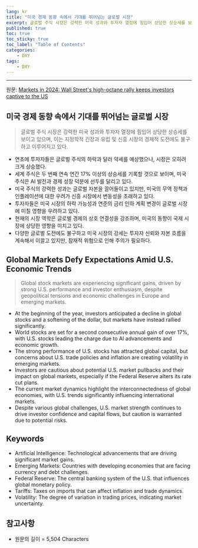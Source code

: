 ```yaml
---
lang: kr
title: "미국 경제 동향 속에서 기대를 뛰어넘는 글로벌 시장"
excerpt: 글로벌 주식 시장은 강력한 미국 성과와 투자자 열정에 힘입어 상당한 상승세를 보이고 있으며, 이는 지정학적 긴장과 유럽 및 신흥 시장의 경제적 도전에도 불구하고 이루어지고 있다.
published: true
toc: true
toc_sticky: true
toc_label: "Table of Contents"
categories:
    - DXY
tags:
    - DXY
---
```


---

  원문: [Markets in 2024: Wall Street's high-octane rally keeps investors captive to the US](https://www.investing.com/news/economy-news/markets-in-2024-wall-streets-highoctane-rally-keeps-investors-captive-to-the-us-3786223)

## 미국 경제 동향 속에서 기대를 뛰어넘는 글로벌 시장

> 글로벌 주식 시장은 강력한 미국 성과와 투자자 열정에 힘입어 상당한 상승세를 보이고 있으며, 이는 지정학적 긴장과 유럽 및 신흥 시장의 경제적 도전에도 불구하고 이루어지고 있다.


- 연초에 투자자들은 글로벌 주식의 하락과 달러 약세를 예상했으나, 시장은 오히려 크게 상승했다.
- 세계 주식은 두 번째 연속 연간 17% 이상의 상승세를 기록할 것으로 보이며, 미국 주식은 AI 발전과 경제 성장 덕분에 선두를 달리고 있다.
- 미국 주식의 강력한 성과는 글로벌 자본을 끌어들이고 있지만, 미국의 무역 정책과 인플레이션에 대한 우려가 신흥 시장에서 변동성을 초래하고 있다.
- 투자자들은 미국 시장의 하락 가능성과 연준의 금리 인하 계획 변경이 글로벌 시장에 미칠 영향을 우려하고 있다.
- 현재의 시장 역학은 글로벌 경제의 상호 연결성을 강조하며, 미국의 동향이 국제 시장에 상당한 영향을 미치고 있다.
- 다양한 글로벌 도전에도 불구하고 미국 시장의 강세는 투자자 신뢰와 자본 흐름을 계속해서 이끌고 있지만, 잠재적 위험으로 인해 주의가 필요하다.

## Global Markets Defy Expectations Amid U.S. Economic Trends

> Global stock markets are experiencing significant gains, driven by strong U.S. performance and investor enthusiasm, despite geopolitical tensions and economic challenges in Europe and emerging markets.


- At the beginning of the year, investors anticipated a decline in global stocks and a softening of the dollar, but markets have instead rallied significantly.
- World stocks are set for a second consecutive annual gain of over 17%, with U.S. stocks leading the charge due to AI advancements and economic growth.
- The strong performance of U.S. stocks has attracted global capital, but concerns about U.S. trade policies and inflation are creating volatility in emerging markets.
- Investors are cautious about potential U.S. market pullbacks and their impact on global markets, especially if the Federal Reserve alters its rate cut plans.
- The current market dynamics highlight the interconnectedness of global economies, with U.S. trends significantly influencing international markets.
- Despite various global challenges, U.S. market strength continues to drive investor confidence and capital flows, but caution is warranted due to potential risks.

## Keywords

- Artificial Intelligence: Technological advancements that are driving significant market gains.
- Emerging Markets: Countries with developing economies that are facing currency and debt challenges.
- Federal Reserve: The central banking system of the U.S. that influences global monetary policy.
- Tariffs: Taxes on imports that can affect inflation and trade dynamics.
- Volatility: The degree of variation in trading prices, indicating market uncertainty.

## 참고사항

- 원문의 길이 = 5,504 Characters

